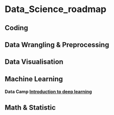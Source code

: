 # Data_Science_roadmap
## Coding

## Data Wrangling & Preprocessing

## Data Visualisation

## Machine Learning
#### Data Camp [Introduction to deep learning](https://campus.datacamp.com/courses/introduction-to-deep-learning-in-python/basics-of-deep-learning-and-neural-networks?ex=1)


## Math & Statistic
